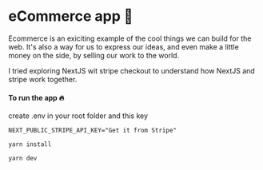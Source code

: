 # eCommerce app 🛒

Ecommerce is an exiciting example of the cool things we can build for the web. It's also a way for us to express our ideas, and even make a little money on the side, by selling our work to the world.

I tried exploring NextJS wit stripe checkout to understand how NextJS and stripe work together.


#### To run the app 🔥

create .env in your root folder and this key

`NEXT_PUBLIC_STRIPE_API_KEY="Get it from Stripe"`

`yarn install`

`yarn dev`
